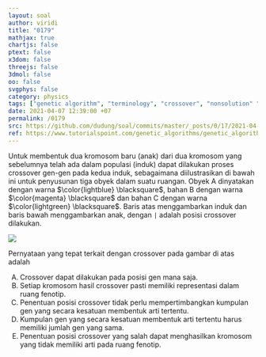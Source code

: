 ```yaml
---
layout: soal
author: viridi
title: "0179"
mathjax: true
chartjs: false
ptext: false
x3dom: false
threejs: false
3dmol: false
oo: false
svgphys: false
category: physics
tags: ["genetic algorithm", "terminology", "crossover", "nonsolution" "fi3201", "2020-2"]
date: 2021-04-07 12:39:00 +07
permalink: /0179
src: https://github.com/dudung/soal/commits/master/_posts/0/17/2021-04-07-ga-terminology-9.md
ref: https://www.tutorialspoint.com/genetic_algorithms/genetic_algorithms_fundamentals.htm
---
```


Untuk membentuk dua kromosom baru (anak) dari dua kromosom yang sebelumnya telah ada dalam populasi (induk) dapat dilakukan proses crossover gen-gen pada kedua induk, sebagaimana diilustrasikan di bawah ini untuk penyusunan tiga obyek dalam suatu ruangan. Obyek A dinyatakan dengan warna $\color{lightblue} \blacksquare$, bahan B dengan warna $\color{magenta} \blacksquare$ dan bahan C dengan warna $\color{lightgreen} \blacksquare$. Baris atas menggambarkan induk dan baris bawah menggambarkan anak, dengan `|` adalah posisi crossover dilakukan.

![]({{site.baseurl}}/assets/img/0/17/0179.png)

Pernyataan yang tepat terkait dengan crossover pada gambar di atas adalah

<ol type="A">
<li>Crossover dapat dilakukan pada posisi gen mana saja.
<li>Setiap kromosom hasil crossover pasti memiliki representasi dalam ruang fenotip.
<li>Penentuan posisi crossover tidak perlu mempertimbangkan kumpulan gen yang secara kesatuan membentuk arti tertentu.
<li>Kumpulan gen yang secara kesatuan membentuk arti tertentu harus memiliki jumlah gen yang sama.
<li>Penentuan posisi crossover yang salah dapat menghasilkan kromosom yang tidak memiliki arti pada ruang fenotip.
